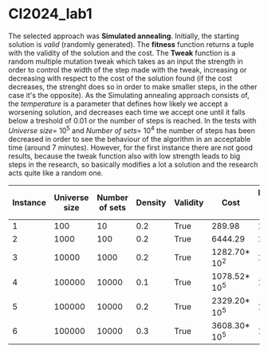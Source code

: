 # CI2024_lab1
The selected approach was **Simulated annealing**. Initially, the starting solution is *valid* (randomly generated). The **fitness** function returns a tuple with the validity of the solution and the cost. The **Tweak** function is a random multiple mutation tweak which takes as an input the strength in order to control the width of the step made with the tweak, increasing or decreasing with respect to the cost of the solution found (if the cost decreases, the strenght does so in order to make smaller steps, in the other case it's the opposite). As the Simulating annealing approach consists of, the *temperature* is a parameter that defines how likely we accept a worsening solution, and decreases each time we accept one until it falls below a treshold of 0.01 or the number of steps is reached. In the tests with *Universe size*= $10^5$ and *Number of sets*= $10^4$ the number of steps has been decreased in order to see the behaviour of the algorithm in an acceptable time (around 7 minutes). However, for the first instance there are not good results, because the tweak function also with low strength leads to big steps in the research, so basically modifies a lot a solution and the research acts quite like a random one.

| Instance | Universe size| Number of sets | Density | Validity | Cost | Number of steps
|----------|----------|----------|----------|----------|----------|----------|
| 1 | 100 | 10 | 0.2 | True | 289.98 | 10000
| 2 | 1000 | 100 | 0.2 | True | 6444.29 | 10000
| 3 | 10000 | 1000 | 0.2 | True | 1282.70* $10^2$ | 10000
| 4 | 100000 | 10000 | 0.1 | True | 1078.52* $10^5$ | 1000
| 5 | 100000 | 10000 | 0.2 | True | 2329.20* $10^5$ | 1000
| 6 | 100000 | 10000 | 0.3 | True | 3608.30* $10^5$ | 1000
